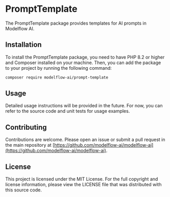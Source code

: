 # PromptTemplate

The PromptTemplate package provides templates for AI prompts in Modelflow AI.

## Installation

To install the PromptTemplate package, you need to have PHP 8.2 or higher and Composer installed on your machine. Then,
you can add the package to your project by running the following command:

```bash
composer require modelflow-ai/prompt-template
```

## Usage

Detailed usage instructions will be provided in the future. For now, you can refer to the source code and unit tests for
usage examples.

## Contributing

Contributions are welcome. Please open an issue or submit a pull request in the main repository
at [https://github.com/modelflow-ai/modelflow-ai](https://github.com/modelflow-ai/modelflow-ai).

## License

This project is licensed under the MIT License. For the full copyright and license information, please view the LICENSE
file that was distributed with this source code.
